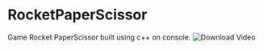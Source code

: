 # RocketPaperScissor 
Game Rocket PaperScissor built using c++ on console.
![Download Video](https://www.veed.io/view/53547e91-b554-4a10-9cb9-6e20e0433d8d?panel=share)
